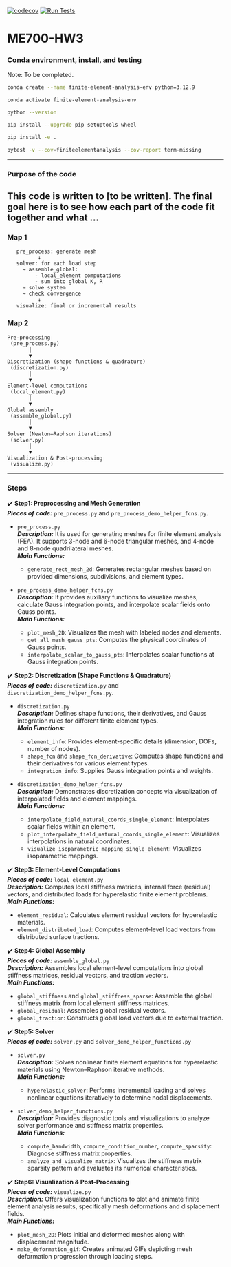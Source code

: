 [![codecov](https://codecov.io/gh/sarajahedazad/ME700-HW3/graph/badge.svg?token=DRF09dG4CR)](https://codecov.io/gh/sarajahedazad/ME700-HW3)
[![Run Tests](https://github.com/sarajahedazad/ME700-HW3/actions/workflows/tests.yml/badge.svg)](https://github.com/sarajahedazad/ME700-HW3/actions/workflows/tests.yml)


# ME700-HW3

### Conda environment, install, and testing

Note: To be completed.

```bash
conda create --name finite-element-analysis-env python=3.12.9
```

```bash
conda activate finite-element-analysis-env
```

```bash
python --version
```

```bash
pip install --upgrade pip setuptools wheel
```

```bash
pip install -e .
```

```bash
pytest -v --cov=finiteelementanalysis --cov-report term-missing
```
---  
### Purpose of the code   
This code is written to [to be written]. The final goal here is to see how each part of the code fit together and what ...
---
### Map 1
       pre_process: generate mesh
              ↓
       solver: for each load step
         → assemble_global:
             - local_element computations
             - sum into global K, R
         → solve system
         → check convergence
              ↓
       visualize: final or incremental results
### Map 2
```
Pre-processing
 (pre_process.py)
       │
       ▼
Discretization (shape functions & quadrature)
 (discretization.py)
       │
       ▼
Element-level computations
 (local_element.py)
       │
       ▼
Global assembly
 (assemble_global.py)
       │
       ▼
Solver (Newton–Raphson iterations)
 (solver.py)
       │
       ▼
Visualization & Post-processing
 (visualize.py)
```
------  
### Steps    

✔️ **Step1: Preprocessing and Mesh Generation**  
***Pieces of code:*** `pre_process.py` and `pre_process_demo_helper_fcns.py`.  
* `pre_process.py`  
***Description:*** It is used for generating meshes for finite element analysis (FEA). It supports 3-node and 6-node triangular meshes, and 4-node and 8-node quadrilateral meshes.  
***Main Functions:***  
  - `generate_rect_mesh_2d`: Generates rectangular meshes based on provided dimensions, subdivisions, and element types.

* `pre_process_demo_helper_fcns.py`  
***Description:*** It provides auxiliary functions to visualize meshes, calculate Gauss integration points, and interpolate scalar fields onto Gauss points.  
***Main Functions:***  
  - `plot_mesh_2D`: Visualizes the mesh with labeled nodes and elements.
  - `get_all_mesh_gauss_pts`: Computes the physical coordinates of Gauss points.
  - `interpolate_scalar_to_gauss_pts`: Interpolates scalar functions at Gauss integration points.



✔️ **Step2: Discretization (Shape Functions & Quadrature)**   
***Pieces of code:*** `discretization.py` and `discretization_demo_helper_fcns.py`.  
* `discretization.py`  
***Description:*** Defines shape functions, their derivatives, and Gauss integration rules for different finite element types.  
***Main Functions:***
  - `element_info`: Provides element-specific details (dimension, DOFs, number of nodes).
  - `shape_fcn` and `shape_fcn_derivative`: Computes shape functions and their derivatives for various element types.
  - `integration_info`: Supplies Gauss integration points and weights.

* `discretization_demo_helper_fcns.py`  
***Description:*** Demonstrates discretization concepts via visualization of interpolated fields and element mappings.  
***Main Functions:***
  - `interpolate_field_natural_coords_single_element`: Interpolates scalar fields within an element.
  - `plot_interpolate_field_natural_coords_single_element`: Visualizes interpolations in natural coordinates.
  - `visualize_isoparametric_mapping_single_element`: Visualizes isoparametric mappings.



✔️ **Step3: Element-Level Computations**   
***Pieces of code:*** `local_element.py`    
***Description:*** Computes local stiffness matrices, internal force (residual) vectors, and distributed loads for hyperelastic finite element problems.  
***Main Functions:***
  - `element_residual`: Calculates element residual vectors for hyperelastic materials.
  - `element_distributed_load`: Computes element-level load vectors from distributed surface tractions.



✔️ **Step4: Global Assembly**   
***Pieces of code:*** `assemble_global.py`    
***Description:*** Assembles local element-level computations into global stiffness matrices, residual vectors, and traction vectors.  
***Main Functions:***
  - `global_stiffness` and `global_stiffness_sparse`: Assemble the global stiffness matrix from local element stiffness matrices.
  - `global_residual`: Assembles global residual vectors.
  - `global_traction`: Constructs global load vectors due to external traction.



✔️ **Step5: Solver**   
***Pieces of code:*** `solver.py` and `solver_demo_helper_functions.py`  
* `solver.py`  
***Description:*** Solves nonlinear finite element equations for hyperelastic materials using Newton–Raphson iterative methods.  
***Main Functions:***
  - `hyperelastic_solver`: Performs incremental loading and solves nonlinear equations iteratively to determine nodal displacements.

* `solver_demo_helper_functions.py`  
***Description:*** Provides diagnostic tools and visualizations to analyze solver performance and stiffness matrix properties.  
***Main Functions:***
  - `compute_bandwidth`, `compute_condition_number`, `compute_sparsity`: Diagnose stiffness matrix properties.
  - `analyze_and_visualize_matrix`: Visualizes the stiffness matrix sparsity pattern and evaluates its numerical characteristics.



✔️ **Step6: Visualization & Post-Processing**   
***Pieces of code:*** `visualize.py`  
***Description:*** Offers visualization functions to plot and animate finite element analysis results, specifically mesh deformations and displacement fields.  
***Main Functions:***
  - `plot_mesh_2D`: Plots initial and deformed meshes along with displacement magnitude.
  - `make_deformation_gif`: Creates animated GIFs depicting mesh deformation progression through loading steps.



